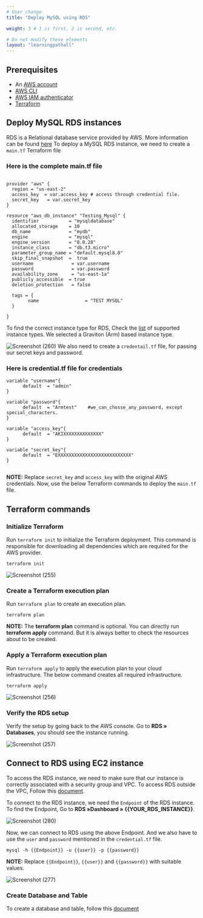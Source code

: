 ```yaml
---
# User change
title: "Deploy MySQL using RDS"

weight: 3 # 1 is first, 2 is second, etc.

# Do not modify these elements
layout: "learningpathall"
---
```

## Prerequisites

* An [AWS account](https://portal.aws.amazon.com/billing/signup?nc2=h_ct&src=default&redirect_url=https%3A%2F%2Faws.amazon.com%2Fregistration-confirmation#/start)
* [AWS CLI](https://docs.aws.amazon.com/cli/latest/userguide/getting-started-install.html)
* [AWS IAM authenticator](https://docs.aws.amazon.com/eks/latest/userguide/install-aws-iam-authenticator.html)
* [Terraform](https://github.com/zachlas/arm-software-developers-ads/blob/main/content/install-tools/terraform.md)

## Deploy MySQL RDS instances

RDS is a Relational database service provided by AWS. More information can be found [here]((https://docs.aws.amazon.com/AmazonRDS/latest/UserGuide/CHAP_GettingStarted.CreatingConnecting.MySQL.html).) To deploy a MySQL RDS instance, we need to create a `main.tf` Terraform file

### Here is the complete main.tf file
    

```console

provider "aws" {
  region = "us-east-2"
  access_key  = var.access_key # access through credential file. 
  secret_key   = var.secret_key
}

resource "aws_db_instance" "Testing_Mysql" {
  identifier           = "mysqldatabase"
  allocated_storage    = 10
  db_name              = "mydb"
  engine               = "mysql"
  engine_version       = "8.0.28"
  instance_class       = "db.t3.micro"
  parameter_group_name = "default.mysql8.0"
  skip_final_snapshot  =  true
  username              = var.username
  password              = var.password
  availability_zone     = "us-east-1a"
  publicly_accessible  = true
  deletion_protection   = false

  tags = {
        name                 = "TEST MYSQL"
  }

}

``` 

To find the correct instance type for RDS, Check the [list](https://aws.amazon.com/rds/mysql/instance-types/) of supported instance types. We selected a Graviton (Arm) based instance type.

![Screenshot (260)](https://user-images.githubusercontent.com/92315883/209249327-3755d7ef-581b-456c-a64b-e2167080dd59.png)
We also need to create a `credentail.tf` file, for passing our secret keys and password.

### Here is credential.tf file for credentials

```console
variable "username"{
      default  = "admin"
}

variable "password"{
      default  = "Armtest"    #we_can_chosse_any_password, except special_characters.
}

variable "access_key"{
      default  = "AKIXXXXXXXXXXXXXX"
}

variable "secret_key"{
      default  = "EXXXXXXXXXXXXXXXXXXXXXXXXXXX"
}


```
**NOTE:** Replace `secret_key` and `access_key` with the original AWS credentials.
Now, use the below Terraform commands to deploy the `main.tf` file.

## Terraform commands
    
### Initialize Terraform

Run `terraform init` to initialize the Terraform deployment. This command is responsible for downloading all dependencies which are required for the AWS provider.


```console
terraform init
```
![Screenshot (255)](https://user-images.githubusercontent.com/92315883/209247057-71265c2d-e52a-411c-91f2-e774d51874bb.png)

### Create a Terraform execution plan

Run `terraform plan` to create an execution plan.

```console
terraform plan
```

**NOTE:** The **terraform plan** command is optional. You can directly run **terraform apply** command. But it is always better to check the resources about to be created.

### Apply a Terraform execution plan

Run `terraform apply` to apply the execution plan to your cloud infrastructure. The below command creates all required infrastructure.

```console
terraform apply
```      

![Screenshot (256)](https://user-images.githubusercontent.com/92315883/209247083-91a719df-8707-4380-9637-d1238cacf8b3.png)
   
### Verify the RDS setup
   
Verify the setup by going back to the AWS console. Go to **RDS » Databases**, you should see the instance running.  

![Screenshot (257)](https://user-images.githubusercontent.com/92315883/209247626-2df854ca-a781-46b0-aeba-076a23b0c1fb.png)

## Connect to RDS using EC2 instance

To access the RDS instance, we need to make sure that our instance is correctly associated with a security group and VPC. To access RDS outside the VPC, Follow this [document](https://docs.aws.amazon.com/AmazonRDS/latest/UserGuide/CHAP_CommonTasks.Connect.html).

To connect to the RDS instance, we need the `Endpoint` of the RDS instance. To find the Endpoint, Go to **RDS »Dashboard » {{YOUR_RDS_INSTANCE}}**.

![Screenshot (280)](https://user-images.githubusercontent.com/92315883/209741254-55b40b52-1c56-482a-ab48-e33f510a1cf6.png)


Now, we can connect to RDS using the above Endpoint. And we also have to use the `user` and `password` mentioned in the `credential.tf` file.

```console
mysql -h {{Endpoint}} -u {{user}} -p {{password}}
```
**NOTE:** Replace `{{Endpoint}}`, `{{user}}` and `{{password}}`  with suitable values.

![Screenshot (277)](https://user-images.githubusercontent.com/92315883/209741354-7872aac9-97cd-4554-ade8-80f8a4bbdf25.png)


### Create Database and Table
To create a database and table, follow this [document](https://github.com/Avinashpuresoftware/arm-software-developers-ads/blob/local_testing/content/learning-paths/server-and-cloud/mysql/ec2_deployment.md#access-database-and-create-table)


